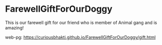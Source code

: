 # FarewellGiftForOurDoggy
This is our farewell gift for our friend who is member of Animal gang and is amazing!

web-pg:
https://curiousbhakti.github.io/FarewellGiftForOurDoggy/gift.html
